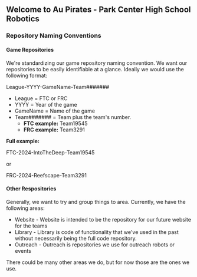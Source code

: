 ## Welcome to Au Pirates - Park Center High School Robotics

### Repository Naming Conventions
#### Game Repositories
We're standardizing our game repository naming convention.   We want our repositories to be easily identifiable at a glance.    Ideally we would use the following format:

League-YYYY-GameName-Team#######

* League = FTC or FRC
* YYYY = Year of the game
* GameName = Name of the game
* Team####### = Team plus the team's number.
  * **FTC example:** Team19545
  * **FRC example:** Team3291

**Full example:**

FTC-2024-IntoTheDeep-Team19545

or

FRC-2024-Reefscape-Team3291

#### Other Respositories ####
Generally, we want to try and group things to area.  Currently, we have the following areas:
* Website - Website is intended to be the repository for our future website for the teams
* Library - Library is code of functionality that we've used in the past without necessarily being the full code repository.
* Outreach - Outreach is repositories we use for outreach robots or events

There could be many other areas we do, but for now those are the ones we use.
